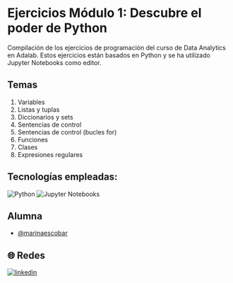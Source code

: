 # Ejercicios Módulo 1: Descubre el poder de Python

Compilación de los ejercicios de programación del curso de Data Analytics en Adalab. Estos ejercicios están basados en Python y se ha utilizado Jupyter Notebooks como editor. 

## Temas

1. Variables
2. Listas y tuplas
3. Diccionarios y sets
4. Sentencias de control
5. Sentencias de control (bucles for)
6. Funciones
7. Clases
8. Expresiones regulares

## Tecnologías empleadas:
![Python](https://img.shields.io/badge/Python-3.9.7-3776AB?style=flat&logo=python&logoColor=%23ffffff&labelColor=%233776AB)
![Jupyter Notebooks](https://img.shields.io/badge/Jupyter-Notebooks-F37626?style=flat&logo=jupyter&logoColor=%23ffffff&labelColor=%23F37626)


## Alumna
- [@marinaescobar](https://www.github.com/marinaescobar)


## 🌐 Redes
[![linkedin](https://img.shields.io/badge/linkedin-0A66C2?style=for-the-badge&logo=linkedin&logoColor=white)](https://www.linkedin.com/in/marinaescobarperez/)

